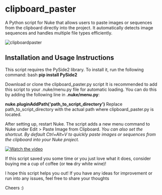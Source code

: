 # clipboard_paster
A Python script for Nuke that allows users to paste images or sequences from the clipboard directly into the project. It automatically detects image sequences and handles multiple file types efficiently.

![clipboardpaster](https://github.com/user-attachments/assets/4971e81f-a3d6-4368-ab78-b42d6fe8d54f)

## Installation and Usage Instructions

This script requires the PySide2 library. To install it, run the following command:
bash
**pip install PySide2**

Download or clone the clipboard_paster.py script
It is recommended to add this script to your .nuke/menu.py file for automatic loading. You can do this by adding the following line in **.nuke/menu.py**:

**nuke.pluginAddPath('path_to_script_directory')**
Replace path_to_script_directory with the actual path where clipboard_paster.py is located.

After setting up, restart Nuke.
The script adds a new menu command to Nuke under Edit > Paste Image from Clipboard.
*You can also set the shortcut. By default Ctrl+Alt+V to quickly paste images or sequences from the clipboard into your Nuke project.*

[![Watch the video](https://img.youtube.com/vi/ObUX7_2kuj8/maxresdefault.jpg)](https://youtu.be/ObUX7_2kuj8)

If this script saved you some time or you just love what it does, consider buying me a cup of coffee (or ~~tea~~ dry white wine)!

I hope this script helps you out! If you have any ideas for improvement or run into any issues, feel free to share your thoughts

Cheers :) 
